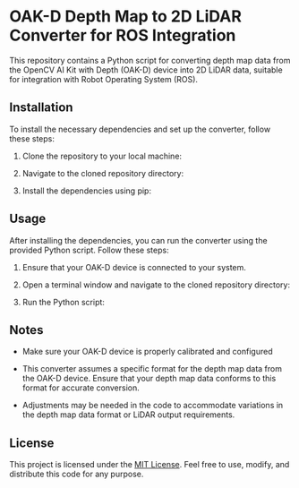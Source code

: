 # OAK-D Depth Map to 2D LiDAR Converter for ROS Integration

This repository contains a Python script for converting depth map data from the OpenCV AI Kit with Depth (OAK-D) device into 2D LiDAR data, suitable for integration with Robot Operating System (ROS).

## Installation

To install the necessary dependencies and set up the converter, follow these steps:

1. Clone the repository to your local machine:

2. Navigate to the cloned repository directory:

3. Install the dependencies using pip:


## Usage

After installing the dependencies, you can run the converter using the provided Python script. Follow these steps:

1. Ensure that your OAK-D device is connected to your system.

2. Open a terminal window and navigate to the cloned repository directory:

3. Run the Python script:


## Notes

- Make sure your OAK-D device is properly calibrated and configured

- This converter assumes a specific format for the depth map data from the OAK-D device. Ensure that your depth map data conforms to this format for accurate conversion.

- Adjustments may be needed in the code to accommodate variations in the depth map data format or LiDAR output requirements.


## License

This project is licensed under the [MIT License](LICENSE). Feel free to use, modify, and distribute this code for any purpose.
